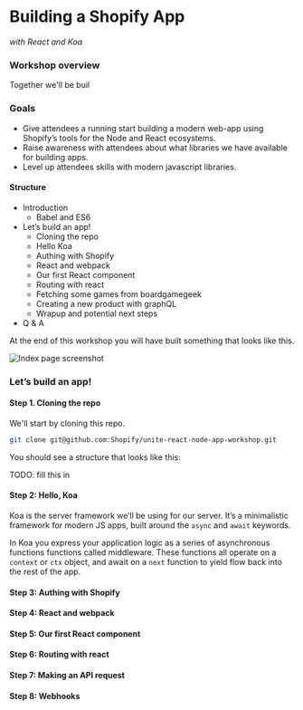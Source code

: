 # Building a Shopify App
*with React and Koa*

### Workshop overview
Together we'll be buil

###  Goals
- Give attendees a running start building a modern web-app using Shopify’s tools for the Node and React ecosystems.
- Raise awareness with attendees about what libraries we have available for building apps.
- Level up attendees skills with modern javascript libraries.

#### Structure
- Introduction
  - Babel and ES6
- Let’s build an app!
  - Cloning the repo
  - Hello Koa
  - Authing with Shopify
  - React and webpack
  - Our first React component
  - Routing with react
  - Fetching some games from boardgamegeek
  - Creating a new product with graphQL
  - Wrapup and potential next steps
- Q & A

At the end of this workshop you will have built something that looks like this.

![Index page screenshot](public/images/index-screenshot.png)

### Let’s build an app!

#### Step 1. Cloning the repo
We'll start by cloning this repo.

```bash
git clone git@github.com:Shopify/unite-react-node-app-workshop.git
```
You should see a structure that looks like this:

TODO: fill this in

#### Step 2: Hello, Koa
Koa is the server framework we’ll be using for our server. It’s a minimalistic framework for modern JS apps, built around the `async` and `await` keywords.

In Koa you express your application logic as a series of asynchronous functions functions called middleware. These functions all operate on a `context` or `ctx` object, and await on a `next` function to yield flow back into the rest of the app.

#### Step 3: Authing with Shopify
#### Step 4: React and webpack
#### Step 5: Our first React component
#### Step 6: Routing with react
#### Step 7: Making an API request
#### Step 8: Webhooks
